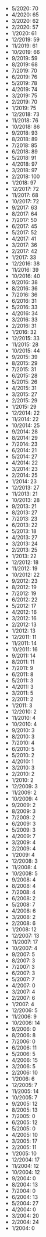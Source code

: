 *  5/2020: 70
*  4/2020: 65
*  3/2020: 62
*  2/2020: 57
*  1/2020: 61
*  12/2019: 59
*  11/2019: 61
*  10/2019: 66
*  9/2019: 59
*  8/2019: 68
*  7/2019: 70
*  6/2019: 76
*  5/2019: 78
*  4/2019: 74
*  3/2019: 75
*  2/2019: 70
*  1/2019: 75
*  12/2018: 73
*  11/2018: 76
*  10/2018: 86
*  9/2018: 93
*  8/2018: 89
*  7/2018: 85
*  6/2018: 89
*  5/2018: 91
*  4/2018: 97
*  3/2018: 97
*  2/2018: 100
*  1/2018: 97
*  12/2017: 72
*  11/2017: 68
*  10/2017: 72
*  9/2017: 63
*  8/2017: 64
*  7/2017: 50
*  6/2017: 45
*  5/2017: 52
*  4/2017: 41
*  3/2017: 36
*  2/2017: 42
*  1/2017: 33
*  12/2016: 38
*  11/2016: 39
*  10/2016: 40
*  9/2016: 38
*  8/2016: 36
*  7/2016: 36
*  6/2016: 31
*  5/2016: 33
*  4/2016: 34
*  3/2016: 33
*  2/2016: 31
*  1/2016: 32
*  12/2015: 33
*  11/2015: 28
*  10/2015: 44
*  9/2015: 39
*  8/2015: 29
*  7/2015: 31
*  6/2015: 28
*  5/2015: 26
*  4/2015: 31
*  3/2015: 27
*  2/2015: 29
*  1/2015: 29
*  12/2014: 22
*  11/2014: 22
*  10/2014: 25
*  9/2014: 28
*  8/2014: 29
*  7/2014: 23
*  6/2014: 21
*  5/2014: 27
*  4/2014: 22
*  3/2014: 23
*  2/2014: 25
*  1/2014: 23
*  12/2013: 27
*  11/2013: 21
*  10/2013: 28
*  9/2013: 21
*  8/2013: 27
*  7/2013: 23
*  6/2013: 22
*  5/2013: 18
*  4/2013: 27
*  3/2013: 24
*  2/2013: 25
*  1/2013: 22
*  12/2012: 18
*  11/2012: 19
*  10/2012: 22
*  9/2012: 23
*  8/2012: 19
*  7/2012: 19
*  6/2012: 22
*  5/2012: 17
*  4/2012: 16
*  3/2012: 16
*  2/2012: 13
*  1/2012: 13
*  12/2011: 11
*  11/2011: 14
*  10/2011: 16
*  9/2011: 14
*  8/2011: 11
*  7/2011: 9
*  6/2011: 8
*  5/2011: 3
*  4/2011: 3
*  3/2011: 5
*  2/2011: 2
*  1/2011: 3
*  12/2010: 2
*  11/2010: 4
*  10/2010: 4
*  9/2010: 3
*  8/2010: 3
*  7/2010: 4
*  6/2010: 5
*  5/2010: 2
*  4/2010: 1
*  3/2010: 3
*  2/2010: 2
*  1/2010: 2
*  12/2009: 3
*  11/2009: 2
*  10/2009: 4
*  9/2009: 2
*  8/2009: 3
*  7/2009: 2
*  6/2009: 3
*  5/2009: 3
*  4/2009: 7
*  3/2009: 4
*  2/2009: 4
*  1/2009: 4
*  12/2008: 3
*  11/2008: 4
*  10/2008: 5
*  9/2008: 4
*  8/2008: 4
*  7/2008: 4
*  6/2008: 2
*  5/2008: 7
*  4/2008: 6
*  3/2008: 2
*  2/2008: 6
*  1/2008: 12
*  12/2007: 13
*  11/2007: 17
*  10/2007: 4
*  9/2007: 5
*  8/2007: 3
*  7/2007: 3
*  6/2007: 3
*  5/2007: 7
*  4/2007: 0
*  3/2007: 4
*  2/2007: 6
*  1/2007: 4
*  12/2006: 5
*  11/2006: 9
*  10/2006: 14
*  9/2006: 0
*  8/2006: 8
*  7/2006: 0
*  6/2006: 11
*  5/2006: 5
*  4/2006: 15
*  3/2006: 5
*  2/2006: 10
*  1/2006: 6
*  12/2005: 7
*  11/2005: 14
*  10/2005: 7
*  9/2005: 12
*  8/2005: 13
*  7/2005: 0
*  6/2005: 12
*  5/2005: 0
*  4/2005: 10
*  3/2005: 17
*  2/2005: 11
*  1/2005: 10
*  12/2004: 17
*  11/2004: 12
*  10/2004: 12
*  9/2004: 0
*  8/2004: 13
*  7/2004: 0
*  6/2004: 13
*  5/2004: 27
*  4/2004: 0
*  3/2004: 20
*  2/2004: 24
*  1/2004: 0